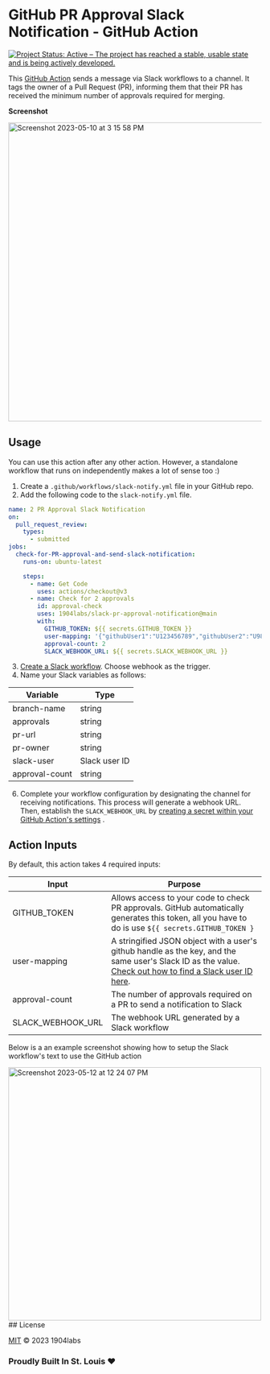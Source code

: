 # GitHub PR Approval Slack Notification - GitHub Action

[![Project Status: Active – The project has reached a stable, usable state and is being actively developed.](https://www.repostatus.org/badges/latest/active.svg)](https://www.repostatus.org/#active)

This [GitHub Action](https://github.com/features/actions) sends a message via Slack workflows to a channel. It tags the owner of a Pull Request (PR), informing them that their PR has received the minimum number of approvals required for merging.

**Screenshot**

<img width="594" alt="Screenshot 2023-05-10 at 3 15 58 PM" src="https://github.com/1904labs/slack-pr-approval-notification/assets/43356690/5814aa06-2197-4736-98b8-e8f58c8b4df9">

## Usage

You can use this action after any other action. However, a standalone workflow that runs on independently makes a lot of sense too :)

1. Create a `.github/workflows/slack-notify.yml` file in your GitHub repo.
2. Add the following code to the `slack-notify.yml` file.

```yml
name: 2 PR Approval Slack Notification
on:
  pull_request_review:
    types:
      - submitted
jobs:
  check-for-PR-approval-and-send-slack-notification:
    runs-on: ubuntu-latest

    steps:
      - name: Get Code
        uses: actions/checkout@v3
      - name: Check for 2 approvals
        id: approval-check
        uses: 1904labs/slack-pr-approval-notification@main
        with:
          GITHUB_TOKEN: ${{ secrets.GITHUB_TOKEN }}
          user-mapping: '{"githubUser1":"U123456789","githubUser2":"U987654321"}'
          approval-count: 2
          SLACK_WEBHOOK_URL: ${{ secrets.SLACK_WEBHOOK_URL }}
```

3. [Create a Slack workflow](https://slack.com/help/articles/360053571454-Set-up-a-workflow-in-Slack). Choose webhook as the trigger.
4. Name your Slack variables as follows:

| Variable       | Type          |
| -------------- | ------------- |
| branch-name    | string        |
| approvals      | string        |
| pr-url         | string        |
| pr-owner       | string        |
| slack-user     | Slack user ID |
| approval-count | string        |

6. Complete your workflow configuration by designating the channel for receiving notifications. This process will generate a webhook URL. Then, establish the `SLACK_WEBHOOK_URL` by [creating a secret within your GitHub Action's settings](https://help.github.com/en/actions/configuring-and-managing-workflows/creating-and-storing-encrypted-secrets#creating-encrypted-secrets-for-a-repository) .

## Action Inputs

By default, this action takes 4 required inputs:

| Input             | Purpose                                                                                                                                                                                                                                         |
| ----------------- | ----------------------------------------------------------------------------------------------------------------------------------------------------------------------------------------------------------------------------------------------- |
| GITHUB_TOKEN      | Allows access to your code to check PR approvals. GitHub automatically generates this token, all you have to do is use `${{ secrets.GITHUB_TOKEN }`                                                                                             |
| user-mapping      | A stringified JSON object with a user's github handle as the key, and the same user's Slack ID as the value. [Check out how to find a Slack user ID here](https://moshfeu.medium.com/how-to-find-my-member-id-in-slack-workspace-d4bba942e38c). |
| approval-count    | The number of approvals required on a PR to send a notification to Slack                                                                                                                                                                        |
| SLACK_WEBHOOK_URL | The webhook URL generated by a Slack workflow                                                                                                                                                                                                   |

Below is a an example screenshot showing how to setup the Slack workflow's text to use the GitHub action

<img width="503" alt="Screenshot 2023-05-12 at 12 24 07 PM" src="https://github.com/1904labs/slack-pr-approval-notification/assets/43356690/5499e5b5-920f-41aa-b6ce-abd1fc32b82c">
## License

[MIT](LICENSE) © 2023 1904labs

### Proudly Built In St. Louis ❤️
